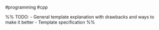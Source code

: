 #programming #cpp 

%%
TODO: 
	- General template explanation with drawbacks and ways to make it better
	- Template specification
%%